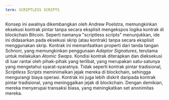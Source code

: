 ```yaml
---
term: SCRIPTLESS SCRIPTS
---
```


Konsep ini awalnya dikembangkan oleh Andrew Poelstra, memungkinkan eksekusi kontrak pintar tanpa secara eksplisit mengekspos logika kontrak di blockchain Bitcoin. Seperti namanya "scriptless scripts" menunjukkan, ide ini didasarkan pada eksekusi skrip (atau kontrak) tanpa secara eksplisit menggunakan skrip. Kontrak ini memanfaatkan properti dari tanda tangan Schnorr, yang memungkinkan penggunaan *Adaptor Signatures*, terutama untuk melakukan *Atomic Swaps*. Kondisi kontrak diterapkan dan dieksekusi di luar rantai oleh pihak-pihak yang terlibat, yang merupakan satu-satunya yang mengetahui syarat-syaratnya. Tidak seperti kontrak pintar tradisional, *Scriptless Scripts* meminimalkan jejak mereka di blockchain, sehingga mengurangi biaya operasi. Kontrak ini juga lebih diskrit daripada kontrak pintar tradisional, yang meninggalkan jejak di blockchain. Dengan demikian, mereka menyerupai transaksi biasa, yang meningkatkan set anonimitas mereka.